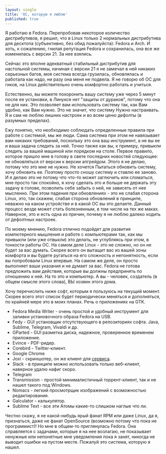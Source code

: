 ```yaml
---
layout: single
title: 'ОС, которую я люблю'
published: true
---
```


Я работаю в Fedora. Перепробовав некоторое количество дистрибутивов, я решил, что в Linux только 2 нормальных дистрибутива для десктопа (субъективно, без обид пожалуйста): Fedora и Arch. И хоть, к сожалению, гнилая репутация Fedora и сохранилась, она все же изменилась с версии 21. За нее взялись.  

Сейчас это вполне адекватный стабильный дистрибутив для настольной системы, начиная с версии 21 я не замечал в ней никаких серьезных багов, моя система всегда грузилась, обновлялась и работала как надо, ни разу она меня не подвела. Я не говорю об ОС для гиков, на Linux действительно очень комфортно работать и учиться.

Естественно, вы можете похоронить вашу систему уже через 5 минут после ее установки, в Линуксе нет "защиты от дураков", потому что она не для них. Это позволяет вам использовать систему так, как Вам удобно, как Вам нужно. Это не значит, что систему Нужно настраивать. Я и сам не люблю лишних настроек и во всем ценю дефолты (в разумных пределах). 

Ежу понятно, что необходимо соблюдать определенные правила при работе с системой, мы же люди. Сама система при этом не навязывает вам никаких требований, поскольку это она ваш инструмент, а не вы ее и ваша задача следить за ней. Точно также как вы, к примеру, привыкли следить за вашей машиной или порядком на столе. Первое правило, которое пришло мне в голову в свете последних новостей следующее: не обновляться от версии к версии апгрейдом. Этого я не делаю, потому что это мне не нужно. Не хочется Пытаться обновить систему, хочу обновить ее. Поэтому просто сношу систему и ставлю ее заново. И я делаю это не потому что что-то может заглючить или сломаться, мне просто так спокойно, я хочу сделать это и больше не держать эту задачу в голове, позволить себе забыть о ней, не зависеть от нее мысленно. При этом падения при обновлениях - это не слабая сторона Linux, это, так скажем, слабая сторона обновлений в принципе, неважно на каком устройстве и в какой ОС вы это делаете. Данный процесс везде может стать болезненным, в том числе на тех же маках. Наверное, это и есть одна из причин, почему я не люблю далеко ходить от дефолтных настроек.

По моему мнению, Fedora отлично подойдет для развития компютерного мышления и работе с компьютерами так, как мы привыкли (или уже отвыкли) это делать, не углубляясь при этом, в тонкости работы ОС. На самом деле Linux - это не сложно, но он не будет за вас думать. Скорее всего он вытащит вас из вашей зоны комфорта и вы будете ругаться на его сложность и непонятность, если вы попробовали Linux впервые. На самом же деле, он просто выполняет ваши указания и не думает за вас. Fedora не готова предложить вам действия, которые вы должны предпринять по отношению к ней. На то это и компьютер. А вы - человек, создатель (в общем смысле этого слова), ВЫ хозяин этого дома.

Хочу перечислить ниже софт, которым я пользуюсь на текущий момент. Скорее всего этот список будет периодически меняться и дополняться, по крайней мере это в моих планах. Речь о приложениях на GTK.

- Fedora Media Writer - очень простой и удобный инструмент для заливки установочного образа Fedora на USB.
- Fedy - GUI установщик отсутствующего в репозиториях софта. Java, Sublime, Telegram, Vivaldi и др.
- GParted - GUI разметка диска, надежное, проверенное временем приложение.
- Evince - PDF-ридер.
- Corebird - Twitter-клиент.
- Google Chrome
- Joxi - скриншотер, он же клиент для [сервиса](https://joxi.net/).
- Slack - в принципе можно использовать только веб-клиент, наверное удалю нафиг скоро.
- Telegram
- Transmission - простой минималистичный торрент-клиент, так и не нашел такого под Windows.
- Nomacs - легкий просмотрщик изображений с возможностью редактирования.
- Galculator - калькулятор.
- Sublime Text - все эти Атомы какие-то слишком наглые что ли.

Честно скажу, я не какой-нибудь ярый фанат RPM или даже Linux, да я, признаться, даже не фанат OpenSource (возможно потому что пока не программист)! Но мне в общем-то приглянулась Fedora. Она справляется с задачами, которые я на нее возлагаю, не показывает ненужные или непонятные мне уведомления пока я занят, никогда не выводит ошибки на пустом месте. Пожалуй это система, которую я нашел.
